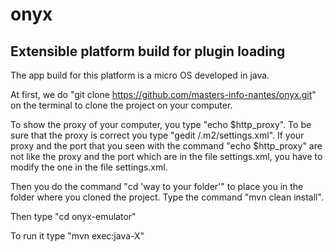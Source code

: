 # onyx
## Extensible platform build for plugin loading
The app build for this platform is a micro OS developed in java.


At first, we do "git clone https://github.com/masters-info-nantes/onyx.git" on the terminal to clone the project on your computer.

To show the proxy of your computer, you type "echo $http_proxy".
To be sure that the proxy is correct you type "gedit /.m2/settings.xml".
If your proxy and the port that you seen with the command "echo $http_proxy" are not like the proxy and the port which are in the file settings.xml, you have to modify the one in the file settings.xml.

Then you do the command "cd 'way to your folder'" to place you in the folder where you cloned the project.
Type the command "mvn clean install".

Then type "cd onyx-emulator"

To run it type "mvn exec:java-X"
